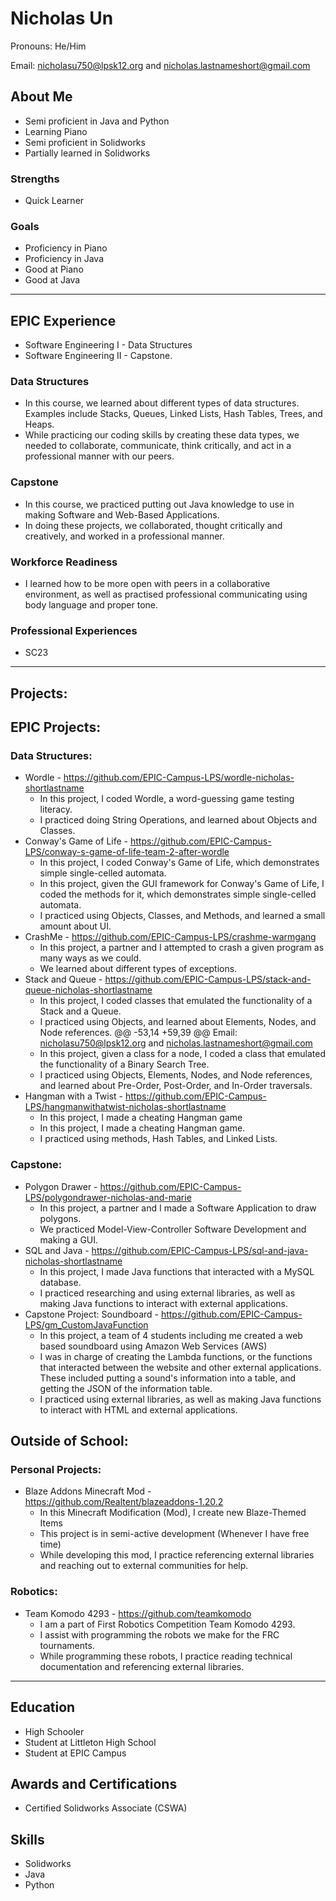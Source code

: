 # Nicholas Un
Pronouns: He/Him

Email: nicholasu750@lpsk12.org and nicholas.lastnameshort@gmail.com
## About Me
* Semi proficient in Java and Python
* Learning Piano
* Semi proficient in Solidworks
* Partially learned in Solidworks
### Strengths
- Quick Learner
### Goals
- Proficiency in Piano
- Proficiency in Java
- Good at Piano
- Good at Java

---

## EPIC Experience
- Software Engineering I - Data Structures
- Software Engineering II - Capstone.
### Data Structures
* In this course, we learned about different types of data structures. Examples include Stacks, Queues, Linked Lists, Hash Tables, Trees, and Heaps.
* While practicing our coding skills by creating these data types, we needed to collaborate, communicate, think critically, and act in a professional manner with our peers.

### Capstone
* In this course, we practiced putting out Java knowledge to use in making Software and Web-Based Applications.
* In doing these projects, we collaborated, thought critically and creatively, and worked in a professional manner.
### Workforce Readiness
- I learned how to be more open with peers in a collaborative environment, as well as practised professional communicating using body language and proper tone.
### Professional Experiences
- SC23

---
## Projects:

## EPIC Projects:
### Data Structures:
-  Wordle - https://github.com/EPIC-Campus-LPS/wordle-nicholas-shortlastname
	- In this project, I coded Wordle, a word-guessing game testing literacy.
	- I practiced doing String Operations, and learned about Objects and Classes.
-  Conway's Game of Life - https://github.com/EPIC-Campus-LPS/conway-s-game-of-life-team-2-after-wordle
	- In this project, I coded Conway's Game of Life, which demonstrates simple single-celled automata.
	- In this project, given the GUI framework for Conway's Game of Life, I coded the methods for it, which demonstrates simple single-celled automata.
	- I practiced using Objects, Classes, and Methods, and learned a small amount about UI.
-  CrashMe - https://github.com/EPIC-Campus-LPS/crashme-warmgang
	- In this project, a partner and I attempted to crash a given program as many ways as we could.
	- We learned about different types of exceptions.
-  Stack and Queue - https://github.com/EPIC-Campus-LPS/stack-and-queue-nicholas-shortlastname
	- In this project, I coded classes that emulated the functionality of a Stack and a Queue.
	- I practiced using Objects, and learned about Elements, Nodes, and Node references.
	  @@ -53,14 +59,39 @@ Email: nicholasu750@lpsk12.org and nicholas.lastnameshort@gmail.com
	- In this project, given a class for a node, I coded a class that emulated the functionality of a Binary Search Tree.
	- I practiced using Objects, Elements, Nodes, and Node references, and learned about Pre-Order, Post-Order, and In-Order traversals.
-  Hangman with a Twist - https://github.com/EPIC-Campus-LPS/hangmanwithatwist-nicholas-shortlastname
	- In this project, I made a cheating Hangman game
	- In this project, I made a cheating Hangman game.
	- I practiced using methods, Hash Tables, and Linked Lists.

### Capstone:
- Polygon Drawer - https://github.com/EPIC-Campus-LPS/polygondrawer-nicholas-and-marie
	- In this project, a partner and I made a Software Application to draw polygons.
	- We practiced Model-View-Controller Software Development and making a GUI.
- SQL and Java - https://github.com/EPIC-Campus-LPS/sql-and-java-nicholas-shortlastname
	- In this project, I made Java functions that interacted with a MySQL database.
	- I practiced researching and using external libraries, as well as making Java functions to interact with external applications.
- Capstone Project: Soundboard - https://github.com/EPIC-Campus-LPS/gm_CustomJavaFunction
	- In this project, a team of 4 students including me created a web based soundboard using Amazon Web Services (AWS)
	- I was in charge of creating the Lambda functions, or the functions that interacted between the website and other external applications. These included putting a sound's information into a table, and getting the JSON of the information table.
	- I practiced using external libraries, as well as making Java functions to interact with HTML and external applications.

## Outside of School:
### Personal Projects:
- Blaze Addons Minecraft Mod - https://github.com/Realtent/blazeaddons-1.20.2
	- In this Minecraft Modification (Mod), I create new Blaze-Themed Items
	- This project is in semi-active development (Whenever I have free time)
	- While developing this mod, I practice referencing external libraries and reaching out to external communities for help.

### Robotics:
- Team Komodo 4293 - https://github.com/teamkomodo
	- I am a part of First Robotics Competition Team Komodo 4293.
	- I assist with programming the robots we make for the FRC tournaments.
	- While programming these robots, I practice reading technical documentation and referencing external libraries.

---

## Education
- High Schooler
- Student at Littleton High School
- Student at EPIC Campus
## Awards and Certifications
- Certified Solidworks Associate (CSWA)
## Skills
- Solidworks
- Java
- Python
